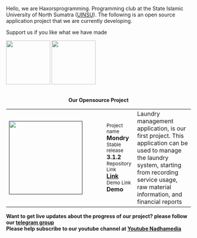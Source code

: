 Hello, we are Haxorsprogramming. Programming club at the State Islamic University of North Sumatra (<a href='https://uinsu.ac.id'>UINSU</a>). The following is an open source application project that we are currently developing.

Support us if you like what we have made 
<div>
<a href="https://saweria.co/haxorsprogramming"><img src="https://nadhamedia.s3.ap-southeast-1.amazonaws.com/nadha_asset/utils/saweria.png" width="120px"></a>
<a href="https://sociabuzz.com/haxorsprogramming/tribe"><img src="https://nadhamedia.s3.ap-southeast-1.amazonaws.com/nadha_asset/utils/socialbuzz.png" width="120px"></a>
</div>
<br/>
<center>
  
**Our Opensource Project**
  <table>
    <tr>
      <td><a href="" style="margin-right:50px;">
<img src="https://nadhamedia.s3.ap-southeast-1.amazonaws.com/nadha_asset/logo_project/nadha_laundry_logo.jpg" width="200px">
        </a></td>
      <td>
        <small>Project name </small><br/>
        <strong>Mondry</strong><br/>
        <small>Stable release </small><br/>
        <strong>3.1.2</strong><br/>
        <small>Repository Link </small><br/>
        <strong><a href="https://github.com/haxorsprogramming/Nadha-Laundry">Link</a></strong><br/>
        <small>Demo Link </small><br/>
        <strong>Demo</strong>
      </td>
      <td width="500px">
        Laundry management application, is our first project. This application can be used to manage the laundry system, starting from recording service usage, raw material information, and financial reports
      </td>
    </tr>
  </table>  
</center>

**Want to get live updates about the progress of our project? please follow our <a href="https://t.me/haxorsupdate">telegram group</a>**<br/>
**Please help subscribe to our youtube channel at <a href='https://www.youtube.com/channel/UC7_pSHlXnZCXN4v8TbvcIEg'>Youtube Nadhamedia</a>**

